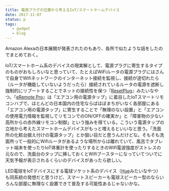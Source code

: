 ```yaml
---
title: 電源プラグの位置から考えるIoT/スマートホームデバイス
date: 2017-11-07
status: p
tags:
   - gadget
   - blog
---
```


Amazon Alexaの日本展開が発表されたのもあり、各所で似たような話をしたのでまとめておく。

IoT/スマートホーム系のデバイスの現実解として、電源プラグに寄生するタイプのものがおもしろいなと思っていて、たとえばWiFiルータの電源プラグにはさんで自身でWifiネットワークのインターネット接続を監視し、接続が途切れたら（ルータが機能していないようだったら）接続されているルータの電源を遮断し強制的にリブートすることでネットの接続性を保つ『[ResetPlug](http://resetplug.com/)』みたいなやつ。『[eRemote Pro](http://linkjapan.co.jp/product/eremote-pro)』は「エアコン用の電源タップ」に着目したIoTスマートリモコンハブで、ほとんどの日本国内の住宅ならばほぼまちがいなく各部屋にある「エアコン用の電源タップ」に寄生することで「無理のない設置」と「エアコンの使用電力情報を監視してリモコンでのON/OFFの確実か」と「障害物の少ない高所からの赤外線リモコン制御」という強みを得ている。こういう電源タップの立地から考えたスマートホームデバイスがもっと増えるといいなと思う。「洗面所の化粧台据え付けの電源タップ」とか狙い目だと思うんだけどな。そもそも洗面所って一般的にWifiルータがあるような場所からは離れていて、風呂でタブレット端末を使ったりIoT体重計を使ったりするときのWifi電波強度がストレスの元なので、洗面台のタップに挿しておくとWifiブースターになっていてついでに天気予報が表示されるくらいのデバイスがあったら欲しい。

LED電球をIoTデバイスにする電球ソケット系のデバイス（[Hue](http://www2.meethue.com/ja-jp/)みたいなやつ）も同系統の発想だと思うけど、スマートスピーカーも電球スピーカー型のならいろんな部屋に無理なく設置できて普及する可能性あるじゃないかな。
